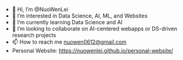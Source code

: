 - 👋 Hi, I’m @NuoWenLei
- 👀 I’m interested in Data Science, AI, ML, and Websites
- 🌱 I’m currently learning Data Science and AI
- 💞️ I’m looking to collaborate on AI-centered webapps or DS-driven research projects
- 📫 How to reach me nuowen0612@gmail.com
- Personal Website: https://nuowenlei.github.io/personal-website/

<!---
NuoWenLei/NuoWenLei is a ✨ special ✨ repository because its `README.md` (this file) appears on your GitHub profile.
You can click the Preview link to take a look at your changes.
--->
